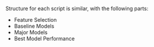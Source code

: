 Structure for each script is similar, with the following parts:
- Feature Selection
- Baseline Models
- Major Models
- Best Model Performance
